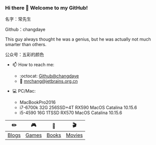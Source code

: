 ### Hi there 👋 Welcome to my GitHub!

<!--
**itgoyo/itgoyo** is a ✨ _special_ ✨ repository because its `README.md` (this file) appears on your GitHub profile.

Here are some ideas to get you started:

- 🔭 I’m currently working on ...
- 🌱 I’m currently learning ...
- 👯 I’m looking to collaborate on ...
- 🤔 I’m looking for help with ...
- 💬 Ask me about ...
- 📫 How to reach me: ...
- 😄 Pronouns: ...
- ⚡ Fun fact: ...
-->

名字：常先生

Github：changdaye


This guy always thought he was a genius, but he was actually not much smarter than others.

公众号：五彩的颜色

- 📫 How to reach me:
    - :octocat: [Github@changdaye](https://github.com/changdaye)
    - :email: [mrchang@jetbrains.org.cn](mailto:mrchang@jetbrains.org.cn)

- :computer: PC/Mac:

    - MacBookPro2016
    - i7-6700k 32G 256SSD+4T RX590 MacOS Catalina 10.15.6
    - i5-4590  16G 1TSSD RX570 MacOS Catalina 10.15.6


| :pencil2: | :video_game: | :book: |:clapper:  |
| --- | --- | --- | --- |
| [Blogs](http://blog.jetbrains.org.cn/) |[Games](https://steamcommunity.com/profiles/76561198143389950/)  | [Books](http://blog.jetbrains.org.cn/) | [Movies](http://blog.jetbrains.org.cn/) |
